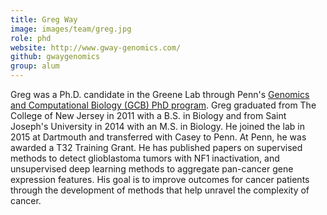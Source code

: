 ```yaml
---
title: Greg Way
image: images/team/greg.jpg
role: phd
website: http://www.gway-genomics.com/
github: gwaygenomics
group: alum
---
```


Greg was a Ph.D. candidate in the Greene Lab through Penn's [Genomics and Computational Biology (GCB) PhD program](http://www.med.upenn.edu/gcb/).
Greg graduated from The College of New Jersey in 2011 with a B.S. in Biology and from Saint Joseph's University in 2014 with an M.S. in Biology.
He joined the lab in 2015 at Dartmouth and transferred with Casey to Penn.
At Penn, he was awarded a T32 Training Grant.
He has published papers on supervised methods to detect glioblastoma tumors with NF1 inactivation, and unsupervised deep learning methods to aggregate pan-cancer gene expression features.
His goal is to improve outcomes for cancer patients through the development of methods that help unravel the complexity of cancer.

